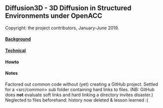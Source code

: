 ## Diffusion3D - 3D Diffusion in Structured Environments under OpenACC

Copyright: the project contributors, January-June 2019.

[Background]: <> (https://github.com/DrAl-HFS/Diffusion3D/blob/master/background.md)

#### [Background](background.md)

#### [Technical](technical.md)

#### Howto

#### Notes

Factored out common code without (yet) creating a GitHub project. Settled for a <src/common> sub folder containing hard links to files. (NB: GitHub does **not** evaluate soft links and hard linking a directory invites disaster.) Neglected to <git mv> files beforehand: history now deleted & lesson learned :(